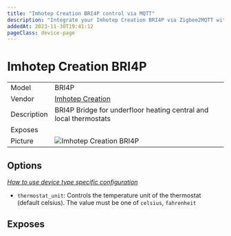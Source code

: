 ```yaml
---
title: "Imhotep Creation BRI4P control via MQTT"
description: "Integrate your Imhotep Creation BRI4P via Zigbee2MQTT with whatever smart home infrastructure you are using without the vendor's bridge or gateway."
addedAt: 2023-11-30T19:41:12
pageClass: device-page
---
```


<!-- !!!! -->
<!-- ATTENTION: This file is auto-generated through docgen! -->
<!-- You can only edit the "Notes"-Section between the two comment lines "Notes BEGIN" and "Notes END". -->
<!-- Do not use h1 or h2 heading within "## Notes"-Section. -->
<!-- !!!! -->

# Imhotep Creation BRI4P

|     |     |
|-----|-----|
| Model | BRI4P  |
| Vendor  | [Imhotep Creation](/supported-devices/#v=Imhotep%20Creation)  |
| Description | BRI4P Bridge for underfloor heating central and local thermostats |
| Exposes |  |
| Picture | ![Imhotep Creation BRI4P](https://www.zigbee2mqtt.io/images/devices/BRI4P.png) |


<!-- Notes BEGIN: You can edit here. Add "## Notes" headline if not already present. -->


<!-- Notes END: Do not edit below this line -->



## Options
*[How to use device type specific configuration](../guide/configuration/devices-groups.md#specific-device-options)*

* `thermostat_unit`: Controls the temperature unit of the thermostat (default celsius). The value must be one of `celsius`, `fahrenheit`


## Exposes



